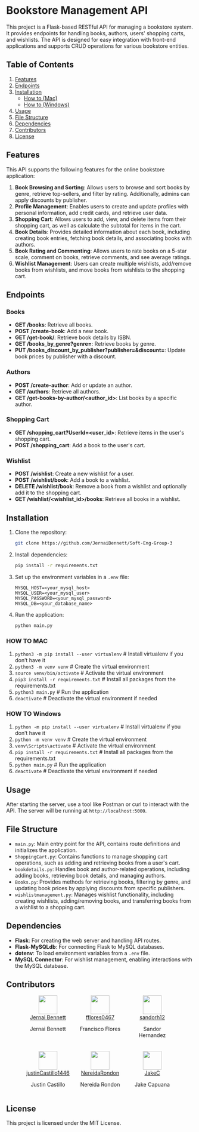 # Bookstore Management API

This project is a Flask-based RESTful API for managing a bookstore system. It provides endpoints for handling books, authors, users' shopping carts, and wishlists. The API is designed for easy integration with front-end applications and supports CRUD operations for various bookstore entities.

## Table of Contents

1. [Features](#features)
2. [Endpoints](#endpoints)
3. [Installation](#installation)
   - [How to (Mac)](#how-to-mac)
   - [How to (Windows)](#how-to-windows)
4. [Usage](#usage)
5. [File Structure](#file-structure)
6. [Dependencies](#dependencies)
7. [Contributors](#contributors)
8. [License](#license)

## Features

This API supports the following features for the online bookstore application:

1. **Book Browsing and Sorting**: Allows users to browse and sort books by genre, retrieve top-sellers, and filter by rating. Additionally, admins can apply discounts by publisher.
2. **Profile Management**: Enables users to create and update profiles with personal information, add credit cards, and retrieve user data.
3. **Shopping Cart**: Allows users to add, view, and delete items from their shopping cart, as well as calculate the subtotal for items in the cart.
4. **Book Details**: Provides detailed information about each book, including creating book entries, fetching book details, and associating books with authors.
5. **Book Rating and Commenting**: Allows users to rate books on a 5-star scale, comment on books, retrieve comments, and see average ratings.
6. **Wishlist Management**: Users can create multiple wishlists, add/remove books from wishlists, and move books from wishlists to the shopping cart.

## Endpoints

### Books

- **GET /books**: Retrieve all books.
- **POST /create-book**: Add a new book.
- **GET /get-book/<isbn>**: Retrieve book details by ISBN.
- **GET /books_by_genre?genre=<genre>**: Retrieve books by genre.
- **PUT /books_discount_by_publisher?publisher=<publisher>&discount=<discount>**: Update book prices by publisher with a discount.

### Authors

- **POST /create-author**: Add or update an author.
- **GET /authors**: Retrieve all authors.
- **GET /get-books-by-author/<author_id>**: List books by a specific author.

### Shopping Cart

- **GET /shopping_cart?UserId=<user_id>**: Retrieve items in the user's shopping cart.
- **POST /shopping_cart**: Add a book to the user's cart.

### Wishlist

- **POST /wishlist**: Create a new wishlist for a user.
- **POST /wishlist/book**: Add a book to a wishlist.
- **DELETE /wishlist/book**: Remove a book from a wishlist and optionally add it to the shopping cart.
- **GET /wishlist/<wishlist_id>/books**: Retrieve all books in a wishlist.

## Installation

1. Clone the repository:
   ```bash
   git clone https://github.com/JernaiBennett/Soft-Eng-Group-3
   ```
2. Install dependencies:
   ```bash
   pip install -r requirements.txt
   ```
3. Set up the environment variables in a `.env` file:

   ```plaintext
   MYSQL_HOST=<your_mysql_host>
   MYSQL_USER=<your_mysql_user>
   MYSQL_PASSWORD=<your_mysql_password>
   MYSQL_DB=<your_database_name>
   ```

4. Run the application:
   ```bash
   python main.py
   ```

### HOW TO MAC

1. `python3 -m pip install --user virtualenv` # Install virtualenv if you don’t have it
2. `python3 -m venv venv` # Create the virtual environment
3. `source venv/bin/activate` # Activate the virtual environment
4. `pip3 install -r requirements.txt` # Install all packages from the requirements.txt
5. `python3 main.py` # Run the application
6. `deactivate` # Deactivate the virtual environment if needed

### HOW TO Windows

1. `python -m pip install --user virtualenv` # Install virtualenv if you don’t have it
2. `python -m venv venv` # Create the virtual environment
3. `venv\Scripts\activate` # Activate the virtual environment
4. `pip install -r requirements.txt` # Install all packages from the requirements.txt
5. `python main.py` # Run the application
6. `deactivate` # Deactivate the virtual environment if needed

## Usage

After starting the server, use a tool like Postman or curl to interact with the API. The server will be running at `http://localhost:5000`.

## File Structure

- `main.py`: Main entry point for the API, contains route definitions and initializes the application.
- `ShoppingCart.py`: Contains functions to manage shopping cart operations, such as adding and retrieving books from a user's cart.
- `bookdetails.py`: Handles book and author-related operations, including adding books, retrieving book details, and managing authors.
- `Books.py`: Provides methods for retrieving books, filtering by genre, and updating book prices by applying discounts from specific publishers.
- `wishlistmanagement.py`: Manages wishlist functionality, including creating wishlists, adding/removing books, and transferring books from a wishlist to a shopping cart.

## Dependencies

- **Flask**: For creating the web server and handling API routes.
- **Flask-MySQLdb**: For connecting Flask to MySQL databases.
- **dotenv**: To load environment variables from a `.env` file.
- **MySQL Connector**: For wishlist management, enabling interactions with the MySQL database.

## Contributors

<div style="display: flex; flex-wrap: wrap; justify-content: center; gap: 20px;">

<div style="text-align: center; width: 120px;">
    <img src="https://github.com/JernaiBennett.png" width="50" height="50"><br>
    <a href="https://github.com/JernaiBennett">Jernai Bennett</a><br>
    <p>Jernai Bennett</p>
</div>

<div style="text-align: center; width: 120px;">
    <img src="https://github.com/fflores0467.png" width="50" height="50"><br>
    <a href="https://github.com/fflores0467">fflores0467</a><br>
    <p>Francisco Flores</p>
</div>

<div style="text-align: center; width: 120px;">
    <img src="https://github.com/sandorh12.png" width="50" height="50"><br>
    <a href="https://github.com/sandorh12">sandorh12</a><br>
    <p>Sandor Hernandez</p>
</div>

<div style="text-align: center; width: 120px;">
    <img src="https://github.com/justinCastillo1446.png" width="50" height="50"><br>
    <a href="https://github.com/justinCastillo1446">justinCastillo1446</a><br>
    <p>Justin Castillo</p>
</div>

<div style="text-align: center; width: 120px;">
    <img src="https://github.com/NereidaRondon.png" width="50" height="50"><br>
    <a href="https://github.com/NereidaRondon">NereidaRondon</a><br>
    <p>Nereida Rondon</p>
</div>
<div style="text-align: center; width: 120px;">
    <img src="" width="50" height="50"><br>
    <a href="https://github.com/JakeC">JakeC</a><br>
    <p>Jake Capuana</p>
</div>

</div>

## License

This project is licensed under the MIT License.
